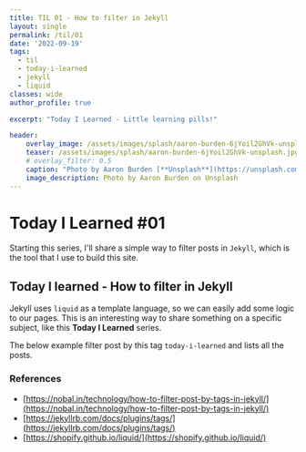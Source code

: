 ```yaml
---
title: TIL 01 - How to filter in Jekyll
layout: single
permalink: /til/01
date: '2022-09-19'
tags:
  - til
  - today-i-learned
  - jekyll
  - liquid
classes: wide
author_profile: true

excerpt: "Today I Learned - Little learning pills!"

header:
    overlay_image: /assets/images/splash/aaron-burden-6jYoil2GhVk-unsplash.jpg
    teaser: /assets/images/splash/aaron-burden-6jYoil2GhVk-unsplash.jpg
    # overlay_filter: 0.5
    caption: "Photo by Aaron Burden [**Unsplash**](https://unsplash.com/photos/6jYoil2GhVk)"
    image_description: Photo by Aaron Burden on Unsplash
--- 
```

# Today I Learned #01

Starting this series, I'll share a simple way to filter posts in `Jekyll`, which is the tool that I use to build this site.  

## **Today I learned** - How to filter in Jekyll
Jekyll uses `liquid` as a template language, so we can easily add some logic to our pages. This is an interesting way to share something on a specific subject, like this **Today I Learned** series.

The below example filter post by this tag `today-i-learned` and lists all the posts.

<script src="https://gist.github.com/zenatuz/fe677d010a3973d0103664bcaa0c26e0.js"></script>

### References
- [https://nobal.in/technology/how-to-filter-post-by-tags-in-jekyll/](https://nobal.in/technology/how-to-filter-post-by-tags-in-jekyll/)
- [https://jekyllrb.com/docs/plugins/tags/](https://jekyllrb.com/docs/plugins/tags/)
- [https://shopify.github.io/liquid/](https://shopify.github.io/liquid/)